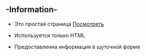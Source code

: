 ## -Information-
- Это простая страница [Посмотреть](https://satoshinakamoto8.github.io/-Information-/)
* Используется только HTML
+ Предоставленна информация в шуточной форме
